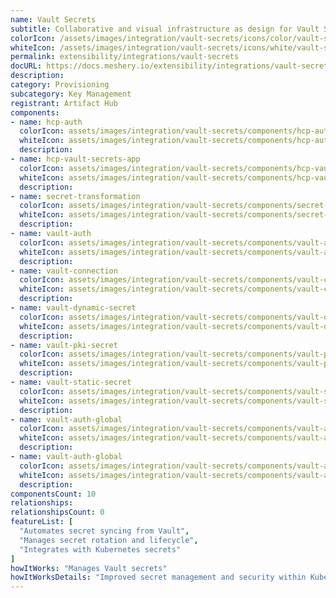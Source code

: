 ```yaml
---
name: Vault Secrets
subtitle: Collaborative and visual infrastructure as design for Vault Secrets
colorIcon: /assets/images/integration/vault-secrets/icons/color/vault-secrets-color.svg
whiteIcon: /assets/images/integration/vault-secrets/icons/white/vault-secrets-white.svg
permalink: extensibility/integrations/vault-secrets
docURL: https://docs.meshery.io/extensibility/integrations/vault-secrets
description: 
category: Provisioning
subcategory: Key Management
registrant: Artifact Hub
components: 
- name: hcp-auth
  colorIcon: assets/images/integration/vault-secrets/components/hcp-auth/icons/color/hcp-auth-color.svg
  whiteIcon: assets/images/integration/vault-secrets/components/hcp-auth/icons/white/hcp-auth-white.svg
  description: 
- name: hcp-vault-secrets-app
  colorIcon: assets/images/integration/vault-secrets/components/hcp-vault-secrets-app/icons/color/hcp-vault-secrets-app-color.svg
  whiteIcon: assets/images/integration/vault-secrets/components/hcp-vault-secrets-app/icons/white/hcp-vault-secrets-app-white.svg
  description: 
- name: secret-transformation
  colorIcon: assets/images/integration/vault-secrets/components/secret-transformation/icons/color/secret-transformation-color.svg
  whiteIcon: assets/images/integration/vault-secrets/components/secret-transformation/icons/white/secret-transformation-white.svg
  description: 
- name: vault-auth
  colorIcon: assets/images/integration/vault-secrets/components/vault-auth/icons/color/vault-auth-color.svg
  whiteIcon: assets/images/integration/vault-secrets/components/vault-auth/icons/white/vault-auth-white.svg
  description: 
- name: vault-connection
  colorIcon: assets/images/integration/vault-secrets/components/vault-connection/icons/color/vault-connection-color.svg
  whiteIcon: assets/images/integration/vault-secrets/components/vault-connection/icons/white/vault-connection-white.svg
  description: 
- name: vault-dynamic-secret
  colorIcon: assets/images/integration/vault-secrets/components/vault-dynamic-secret/icons/color/vault-dynamic-secret-color.svg
  whiteIcon: assets/images/integration/vault-secrets/components/vault-dynamic-secret/icons/white/vault-dynamic-secret-white.svg
  description: 
- name: vault-pki-secret
  colorIcon: assets/images/integration/vault-secrets/components/vault-pki-secret/icons/color/vault-pki-secret-color.svg
  whiteIcon: assets/images/integration/vault-secrets/components/vault-pki-secret/icons/white/vault-pki-secret-white.svg
  description: 
- name: vault-static-secret
  colorIcon: assets/images/integration/vault-secrets/components/vault-static-secret/icons/color/vault-static-secret-color.svg
  whiteIcon: assets/images/integration/vault-secrets/components/vault-static-secret/icons/white/vault-static-secret-white.svg
  description: 
- name: vault-auth-global
  colorIcon: assets/images/integration/vault-secrets/components/vault-auth-global/icons/color/vault-auth-global-color.svg
  whiteIcon: assets/images/integration/vault-secrets/components/vault-auth-global/icons/white/vault-auth-global-white.svg
  description: 
- name: vault-auth-global
  colorIcon: assets/images/integration/vault-secrets/components/vault-auth-global/icons/color/vault-auth-global-color.svg
  whiteIcon: assets/images/integration/vault-secrets/components/vault-auth-global/icons/white/vault-auth-global-white.svg
  description: 
componentsCount: 10
relationships: 
relationshipsCount: 0
featureList: [
  "Automates secret syncing from Vault",
  "Manages secret rotation and lifecycle",
  "Integrates with Kubernetes secrets"
]
howItWorks: "Manages Vault secrets"
howItWorksDetails: "Improved secret management and security within Kubernetes"
---
```

